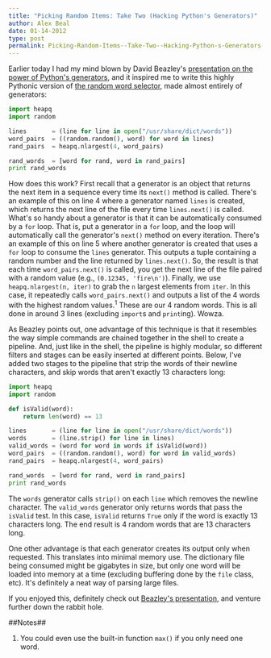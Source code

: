 ```yaml
---
title: "Picking Random Items: Take Two (Hacking Python's Generators)"
author: Alex Beal
date: 01-14-2012
type: post
permalink: Picking-Random-Items--Take-Two--Hacking-Python-s-Generators-
---
```


Earlier today I had my mind blown by David Beazley's [presentation on the power of Python's generators](http://www.dabeaz.com/generators/), and it inspired me to write this highly Pythonic version of [the random word selector](Picking-Random-Items-From-a-File.html), made almost entirely of generators:

``` python
import heapq
import random

lines       = (line for line in open("/usr/share/dict/words"))
word_pairs  = ((random.random(), word) for word in lines)
rand_pairs  = heapq.nlargest(4, word_pairs)

rand_words  = [word for rand, word in rand_pairs]
print rand_words
```

How does this work? First recall that a generator is an object that returns the next item in a sequence every time its `next()` method is called. There's an example of this on line 4 where a generator named `lines` is created, which returns the next line of the file every time `lines.next()` is called. What's so handy about a generator is that it can be automatically consumed by a `for` loop. That is, put a generator in a `for` loop, and the loop will automatically call the generator's `next()` method on every iteration. There's an example of this on line 5 where another generator is created that uses a `for` loop to consume the `lines` generator. This outputs a tuple containing a random number and the line returned by `lines.next()`. So, the result is that each time `word_pairs.next()` is called, you get the next line of the file paired with a random value (e.g., `(0.12345, 'fire\n')`). Finally, we use `heapq.nlargest(n, iter)` to grab the `n` largest elements from `iter`. In this case, it repeatedly calls `word_pairs.next()` and outputs a list of the 4 words with the highest random values.<sup>1</sup> These are our 4 random words. This is all done in around 3 lines (excluding `import`s and `print`ing). Wowza.

As Beazley points out, one advantage of this technique is that it resembles the way simple commands are chained together in the shell to create a pipeline. And, just like in the shell, the pipeline is highly modular, so different filters and stages can be easily inserted at different points. Below, I've added two stages to the pipeline that strip the words of their newline characters, and skip words that aren't exactly 13 characters long:

``` python
import heapq
import random

def isValid(word):
    return len(word) == 13

lines       = (line for line in open("/usr/share/dict/words"))
words       = (line.strip() for line in lines)
valid_words = (word for word in words if isValid(word))
word_pairs  = ((random.random(), word) for word in valid_words)
rand_pairs  = heapq.nlargest(4, word_pairs)

rand_words  = [word for rand, word in rand_pairs]
print rand_words
```

The `words` generator calls `strip()` on each `line` which removes the newline character. The `valid_words` generator only returns words that pass the `isValid` test. In this case, `isValid` returns `True` only if the word is exactly 13 characters long. The end result is 4 random words that are 13 characters long.

One other advantage is that each generator creates its output only when requested. This translates into minimal memory use. The dictionary file being consumed might be gigabytes in size, but only one word will be loaded into memory at a time (excluding buffering done by the `file` class, etc). It's definitely a neat way of parsing large files.
 
If you enjoyed this, definitely check out [Beazley's presentation](http://www.dabeaz.com/generators/), and venture further down the rabbit hole.

##Notes##
1. You could even use the built-in function `max()` if you only need one word.
